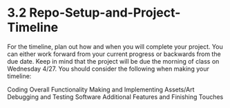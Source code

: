 # 3.2 Repo-Setup-and-Project-Timeline

For the timeline, plan out how and when you will complete your project. You can either work forward from your current progress or backwards from the due date. Keep in mind that the project will be due the morning of class on Wednesday 4/27. You should consider the following when making your timeline:

Coding Overall Functionality
Making and Implementing Assets/Art
Debugging and Testing Software
Additional Features and Finishing Touches
